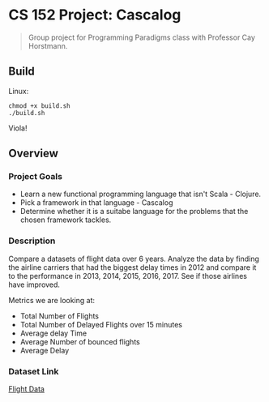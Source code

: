 # CS 152 Project: Cascalog

> Group project for Programming Paradigms class with Professor Cay Horstmann.


## Build 
Linux: 

```
chmod +x build.sh
./build.sh
```
 
 Viola!


## Overview

### Project Goals

* Learn a new functional programming language that isn't Scala - Clojure.
* Pick a framework in that language - Cascalog
* Determine whether it is a suitabe language for the problems that the chosen framework tackles. 

### Description 
Compare a datasets of flight data over 6 years. Analyze the data by finding the airline carriers that had the biggest delay times in 2012 and compare it to the performance in 2013, 2014, 2015, 2016, 2017. See if those airlines have improved. 

Metrics we are looking at:

* Total Number of Flights
* Total Number of Delayed Flights over 15 minutes
* Average delay Time
* Average Number of bounced flights
* Average Delay

### Dataset Link

[Flight Data](http://stat-computing.org/dataexpo/2009/the-data.html)
